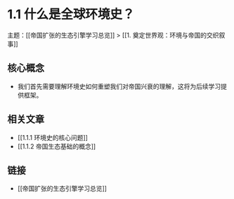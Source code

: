 # 1.1 什么是全球环境史？

主题：[[帝国扩张的生态引擎学习总览]] > [[1. 奠定世界观：环境与帝国的交织叙事]]

## 核心概念

- 我们首先需要理解环境史如何重塑我们对帝国兴衰的理解，这将为后续学习提供框架。

## 相关文章

- [[1.1.1 环境史的核心问题]]
- [[1.1.2 帝国生态基础的概念]]

## 链接

- [[帝国扩张的生态引擎学习总览]]
